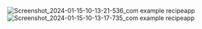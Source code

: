 ![Screenshot_2024-01-15-10-13-21-536_com example recipeapp](https://github.com/JiM35/Recipe-App/assets/48186310/cd20561a-7e3a-4a1e-bc19-f9fb199db983)
![Screenshot_2024-01-15-10-13-17-735_com example recipeapp](https://github.com/JiM35/Recipe-App/assets/48186310/87f6954b-e12a-4875-9599-d2b2f71a4cf0)
